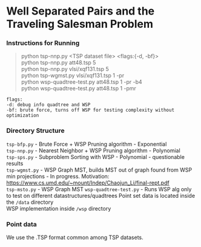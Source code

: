 # Well Separated Pairs and the Traveling Salesman Problem

### Instructions for Running
>python tsp-nnp.py \<TSP dataset file\> <separation factor> <flags:{-d, -bf}> \
>python tsp-nnp.py att48.tsp 5 \
>python tsp-nnp.py vlsi/xqf131.tsp 5 \
>python tsp-wgmst.py vlsi/xqf131.tsp 1 -pr \
>python wsp-quadtree-test.py att48.tsp 1 -pr -b4 \
>python wsp-quadtree-test.py att48.tsp 1 -pmr

```
flags:
-d: debug info quadtree and WSP
-bf: brute force, turns off WSP for testing complexity without optimization
```

### Directory Structure
`tsp-bfp.py` - Brute Force + WSP Pruning algorithm - Exponential \
`tsp-nnp.py` - Nearest Neighbor + WSP Pruning algorithm - Polynomial \
`tsp-sps.py` - Subproblem Sorting with WSP - Polynomial - questionable results \
`tsp-wgmst.py` - WSP Graph MST, builds MST out of graph found from WSP min projections - In progress. Motivation: https://www.cs.umd.edu/~mount/Indep/Chaojun_Li/final-rept.pdf \
`tsp-msto.py` - WSP Graph MST
`wsp-quadtree-test.py` - Runs WSP alg only to test on different datastructures/quadtrees
Point set data is located inside the `/data` directory \
WSP implementation inside `/wsp` directory

### Point data
We use the .TSP format common among TSP datasets.
